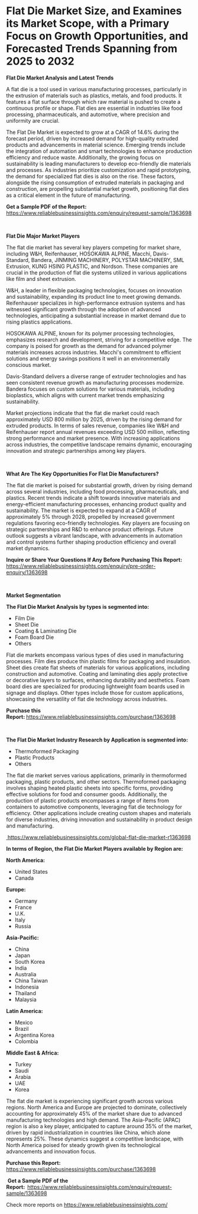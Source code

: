 <p><h1>Flat Die Market Size, and Examines its Market Scope, with a Primary Focus on Growth Opportunities, and Forecasted Trends Spanning from 2025 to 2032</h1></p><p><strong>Flat Die Market Analysis and Latest Trends</strong></p>
<p><p>A flat die is a tool used in various manufacturing processes, particularly in the extrusion of materials such as plastics, metals, and food products. It features a flat surface through which raw material is pushed to create a continuous profile or shape. Flat dies are essential in industries like food processing, pharmaceuticals, and automotive, where precision and uniformity are crucial.</p><p>The Flat Die Market is expected to grow at a CAGR of 14.6% during the forecast period, driven by increased demand for high-quality extruded products and advancements in material science. Emerging trends include the integration of automation and smart technologies to enhance production efficiency and reduce waste. Additionally, the growing focus on sustainability is leading manufacturers to develop eco-friendly die materials and processes. As industries prioritize customization and rapid prototyping, the demand for specialized flat dies is also on the rise. These factors, alongside the rising consumption of extruded materials in packaging and construction, are propelling substantial market growth, positioning flat dies as a critical element in the future of manufacturing.</p></p>
<p><strong>Get a Sample PDF of the Report:&nbsp;</strong> <a href="https://www.reliablebusinessinsights.com/enquiry/request-sample/1363698?utm_campaign=2569&utm_medium=2&utm_source=Github&utm_content=ia&utm_term=19022025&utm_id=flat-die">https://www.reliablebusinessinsights.com/enquiry/request-sample/1363698</a></p>
<p>&nbsp;</p>
<p><strong>Flat Die Major Market Players</strong></p>
<p><p>The flat die market has several key players competing for market share, including W&H, Reifenhauser, HOSOKAWA ALPINE, Macchi, Davis-Standard, Bandera, JINMING MACHINERY, POLYSTAR MACHINERY, SML Extrusion, KUNG HSING PLASTIC, and Nordson. These companies are crucial in the production of flat die systems utilized in various applications like film and sheet extrusion.</p><p>W&H, a leader in flexible packaging technologies, focuses on innovation and sustainability, expanding its product line to meet growing demands. Reifenhauser specializes in high-performance extrusion systems and has witnessed significant growth through the adoption of advanced technologies, anticipating a substantial increase in market demand due to rising plastics applications.</p><p>HOSOKAWA ALPINE, known for its polymer processing technologies, emphasizes research and development, striving for a competitive edge. The company is poised for growth as the demand for advanced polymer materials increases across industries. Macchi's commitment to efficient solutions and energy savings positions it well in an environmentally conscious market.</p><p>Davis-Standard delivers a diverse range of extruder technologies and has seen consistent revenue growth as manufacturing processes modernize. Bandera focuses on custom solutions for various materials, including bioplastics, which aligns with current market trends emphasizing sustainability. </p><p>Market projections indicate that the flat die market could reach approximately USD 800 million by 2025, driven by the rising demand for extruded products. In terms of sales revenue, companies like W&H and Reifenhauser report annual revenues exceeding USD 500 million, reflecting strong performance and market presence. With increasing applications across industries, the competitive landscape remains dynamic, encouraging innovation and strategic partnerships among key players.</p></p>
<p>&nbsp;</p>
<p><strong>What Are The Key Opportunities For Flat Die Manufacturers?</strong></p>
<p><p>The flat die market is poised for substantial growth, driven by rising demand across several industries, including food processing, pharmaceuticals, and plastics. Recent trends indicate a shift towards innovative materials and energy-efficient manufacturing processes, enhancing product quality and sustainability. The market is expected to expand at a CAGR of approximately 5% through 2028, propelled by increased government regulations favoring eco-friendly technologies. Key players are focusing on strategic partnerships and R&D to enhance product offerings. Future outlook suggests a vibrant landscape, with advancements in automation and control systems further shaping production efficiency and overall market dynamics.</p></p>
<p><strong>Inquire or Share Your Questions If Any Before Purchasing This Report:</strong> <a href="https://www.reliablebusinessinsights.com/enquiry/pre-order-enquiry/1363698?utm_campaign=2569&utm_medium=2&utm_source=Github&utm_content=ia&utm_term=19022025&utm_id=flat-die">https://www.reliablebusinessinsights.com/enquiry/pre-order-enquiry/1363698</a></p>
<p>&nbsp;</p>
<p><strong>Market Segmentation</strong></p>
<p><strong>The Flat Die Market Analysis by types is segmented into:</strong></p>
<p><ul><li>Film Die</li><li>Sheet Die</li><li>Coating & Laminating Die</li><li>Foam Board Die</li><li>Others</li></ul></p>
<p><p>Flat die markets encompass various types of dies used in manufacturing processes. Film dies produce thin plastic films for packaging and insulation. Sheet dies create flat sheets of materials for various applications, including construction and automotive. Coating and laminating dies apply protective or decorative layers to surfaces, enhancing durability and aesthetics. Foam board dies are specialized for producing lightweight foam boards used in signage and displays. Other types include those for custom applications, showcasing the versatility of flat die technology across industries.</p></p>
<p><strong>Purchase this Report:&nbsp;</strong><a href="https://www.reliablebusinessinsights.com/purchase/1363698?utm_campaign=2569&utm_medium=2&utm_source=Github&utm_content=ia&utm_term=19022025&utm_id=flat-die">https://www.reliablebusinessinsights.com/purchase/1363698</a></p>
<p>&nbsp;</p>
<p><strong>The Flat Die Market Industry Research by Application is segmented into:</strong></p>
<p><ul><li>Thermoformed Packaging</li><li>Plastic Products</li><li>Others</li></ul></p>
<p><p>The flat die market serves various applications, primarily in thermoformed packaging, plastic products, and other sectors. Thermoformed packaging involves shaping heated plastic sheets into specific forms, providing effective solutions for food and consumer goods. Additionally, the production of plastic products encompasses a range of items from containers to automotive components, leveraging flat die technology for efficiency. Other applications include creating custom shapes and materials for diverse industries, driving innovation and sustainability in product design and manufacturing.</p></p>
<p><a href="https://www.reliablebusinessinsights.com/global-flat-die-market-r1363698?utm_campaign=2569&utm_medium=2&utm_source=Github&utm_content=ia&utm_term=19022025&utm_id=flat-die">&nbsp;https://www.reliablebusinessinsights.com/global-flat-die-market-r1363698</a></p>
<p><strong>In terms of Region, the Flat Die Market Players available by Region are:</strong></p>
<p>
    <p> <strong> North America: </strong>
        <ul>
            <li>United States</li>
            <li>Canada</li>
        </ul>
        </p> 
    <p> <strong> Europe: </strong>
        <ul>
            <li>Germany</li>
            <li>France</li>
            <li>U.K.</li>
            <li>Italy</li>
            <li>Russia</li>
        </ul>
        </p> 
    <p> <strong> Asia-Pacific: </strong>
        <ul>
            <li>China</li>
            <li>Japan</li>
            <li>South Korea</li>
            <li>India</li>
            <li>Australia</li>
            <li>China Taiwan</li>
            <li>Indonesia</li>
            <li>Thailand</li>
            <li>Malaysia</li>
        </ul>
        </p> 
    <p> <strong> Latin America: </strong>
        <ul>
            <li>Mexico</li>
            <li>Brazil</li>
            <li>Argentina Korea</li>
            <li>Colombia</li>
        </ul>
        </p> 
    <p> <strong> Middle East & Africa: </strong>
        <ul>
            <li>Turkey</li>
            <li>Saudi</li>
            <li>Arabia</li>
            <li>UAE</li>
            <li>Korea</li>
        </ul>
    </p>
    </p>
<p><p>The flat die market is experiencing significant growth across various regions. North America and Europe are projected to dominate, collectively accounting for approximately 45% of the market share due to advanced manufacturing technologies and high demand. The Asia-Pacific (APAC) region is also a key player, anticipated to capture around 35% of the market, driven by rapid industrialization in countries like China, which alone represents 25%. These dynamics suggest a competitive landscape, with North America poised for steady growth given its technological advancements and innovation focus.</p></p>
<p><strong>Purchase this Report: </strong><a href="https://www.reliablebusinessinsights.com/purchase/1363698?utm_campaign=2569&utm_medium=2&utm_source=Github&utm_content=ia&utm_term=19022025&utm_id=flat-die">https://www.reliablebusinessinsights.com/purchase/1363698</a></p>
<p>&nbsp;<strong>Get a Sample PDF of the Report:&nbsp;&nbsp;</strong><a href="https://www.reliablebusinessinsights.com/enquiry/request-sample/1363698?utm_campaign=2569&utm_medium=2&utm_source=Github&utm_content=ia&utm_term=19022025&utm_id=flat-die">https://www.reliablebusinessinsights.com/enquiry/request-sample/1363698</a></p>
<p><strong></strong></p>
<p>Check more reports on <a href="https://www.reliablebusinessinsights.com/?utm_campaign=2569&utm_medium=2&utm_source=Github&utm_content=ia&utm_term=19022025&utm_id=flat-die">https://www.reliablebusinessinsights.com/</a></p>